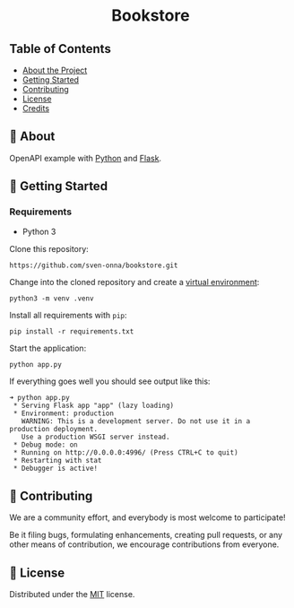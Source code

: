 <div align="center">

# Bookstore

</div>

## Table of Contents

- [About the Project](#📄-about)
- [Getting Started](#🚀-getting-started)
- [Contributing](#🤝-contributing)
- [License](#📝-license)
- [Credits](#🙏-credits)

## 📄 About

OpenAPI example with [Python](https://www.python.org/ "Python website") and [Flask](https://flask.palletsprojects.com/en/1.1.x/ "Flask website").


## 🚀 Getting Started

### Requirements

- Python 3

Clone this repository:

```shell
https://github.com/sven-onna/bookstore.git
```

Change into the cloned repository and create a [virtual environment](https://docs.python.org/3/library/venv.html "Link explaining how to create a venv"):

```shell
python3 -m venv .venv
```

Install all requirements with `pip`:

```shell
pip install -r requirements.txt
```

Start the application:

```python
python app.py
```

If everything goes well you should see output like this:

```shell
➜ python app.py
 * Serving Flask app "app" (lazy loading)
 * Environment: production
   WARNING: This is a development server. Do not use it in a production deployment.
   Use a production WSGI server instead.
 * Debug mode: on
 * Running on http://0.0.0.0:4996/ (Press CTRL+C to quit)
 * Restarting with stat
 * Debugger is active!
```

## 🤝 Contributing

We are a community effort, and everybody is most welcome to participate!

Be it filing bugs, formulating enhancements, creating pull requests, or any other means of contribution, we encourage contributions from everyone.

## 📝 License

Distributed under the [MIT](https://choosealicense.com/licenses/mit/ "Link to license") license.